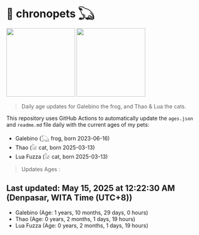 # 🐾 chronopets 𓆏
<img src="https://github.com/user-attachments/assets/802b3632-7c4b-4232-a3a0-8b1d8fa6f04d" widht=180 height=180 >
<img src="https://github.com/user-attachments/assets/16687005-7ebb-4607-be57-0c8e528fed06" widht=180 height=180 >

> Daily age updates for Galebino the frog, and Thao & Lua the cats.

This repository uses GitHub Actions to automatically update the `ages.json` and `readme.md` file daily with the current ages of my pets: <br>
- Galebino (𓆏 frog, born 2023-06-16)
- Thao (𓃠 cat, born 2025-03-13)
- Lua Fuzza (𓃠 cat, born 2025-03-13)

> Updates Ages :

## Last updated: May 15, 2025 at 12:22:30 AM (Denpasar, WITA Time (UTC+8))

- Galebino (Age: 1 years, 10 months, 29 days, 0 hours)
- Thao (Age: 0 years, 2 months, 1 days, 19 hours)
- Lua Fuzza (Age: 0 years, 2 months, 1 days, 19 hours)

